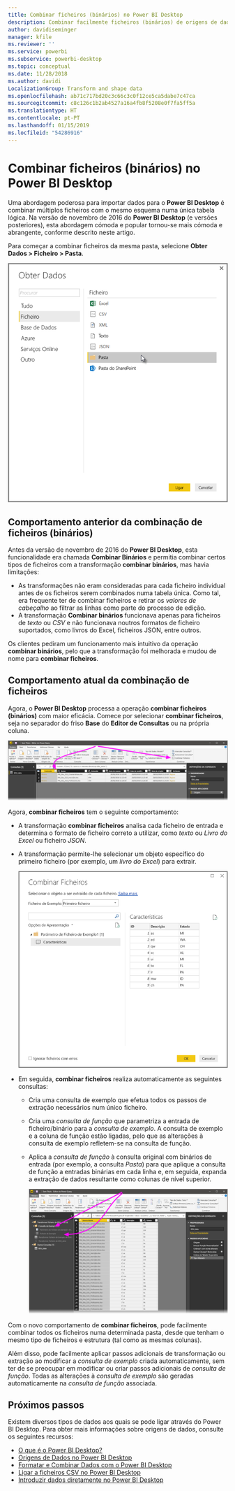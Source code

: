 ```yaml
---
title: Combinar ficheiros (binários) no Power BI Desktop
description: Combinar facilmente ficheiros (binários) de origens de dados no Power BI Desktop
author: davidiseminger
manager: kfile
ms.reviewer: ''
ms.service: powerbi
ms.subservice: powerbi-desktop
ms.topic: conceptual
ms.date: 11/28/2018
ms.author: davidi
LocalizationGroup: Transform and shape data
ms.openlocfilehash: ab71c717bd20c3c66c3c0f12ce5ca5dabe7c47ca
ms.sourcegitcommit: c8c126c1b2ab4527a16a4fb8f5208e0f7fa5ff5a
ms.translationtype: HT
ms.contentlocale: pt-PT
ms.lasthandoff: 01/15/2019
ms.locfileid: "54286916"
---
```

# <a name="combine-files-binaries-in-power-bi-desktop"></a>Combinar ficheiros (binários) no Power BI Desktop
Uma abordagem poderosa para importar dados para o **Power BI Desktop** é combinar múltiplos ficheiros com o mesmo esquema numa única tabela lógica. Na versão de novembro de 2016 do **Power BI Desktop** (e versões posteriores), esta abordagem cómoda e popular tornou-se mais cómoda e abrangente, conforme descrito neste artigo.

Para começar a combinar ficheiros da mesma pasta, selecione **Obter Dados > Ficheiro > Pasta**.

![](media/desktop-combine-binaries/combine-binaries_1.png)

## <a name="previous-combine-files-binaries-behavior"></a>Comportamento anterior da combinação de ficheiros (binários)
Antes da versão de novembro de 2016 do **Power BI Desktop**, esta funcionalidade era chamada **Combinar Binários** e permitia combinar certos tipos de ficheiros com a transformação **combinar binários**, mas havia limitações:

* As transformações não eram consideradas para cada ficheiro individual antes de os ficheiros serem combinados numa tabela única. Como tal, era frequente ter de combinar ficheiros e retirar os *valores de cabeçalho* ao filtrar as linhas como parte do processo de edição.
* A transformação **Combinar binários** funcionava apenas para ficheiros de *texto* ou *CSV* e não funcionava noutros formatos de ficheiro suportados, como livros do Excel, ficheiros JSON, entre outros.

Os clientes pediram um funcionamento mais intuitivo da operação **combinar binários**, pelo que a transformação foi melhorada e mudou de nome para **combinar ficheiros**.

## <a name="current-combine-files-behavior"></a>Comportamento atual da combinação de ficheiros
Agora, o **Power BI Desktop** processa a operação **combinar ficheiros (binários)** com maior eficácia. Comece por selecionar **combinar ficheiros**, seja no separador do friso **Base** do **Editor de Consultas** ou na própria coluna.

![](media/desktop-combine-binaries/combine-binaries_2a.png)

Agora, **combinar ficheiros** tem o seguinte comportamento:

* A transformação **combinar ficheiros** analisa cada ficheiro de entrada e determina o formato de ficheiro correto a utilizar, como *texto* ou *Livro do Excel* ou ficheiro *JSON*.
* A transformação permite-lhe selecionar um objeto específico do primeiro ficheiro (por exemplo, um *livro do Excel*) para extrair.
  
  ![](media/desktop-combine-binaries/combine-binaries_3.png)
* Em seguida, **combinar ficheiros** realiza automaticamente as seguintes consultas:
  
  * Cria uma consulta de exemplo que efetua todos os passos de extração necessários num único ficheiro.
  * Cria uma *consulta de função* que parametriza a entrada de ficheiro/binário para a *consulta de exemplo*. A consulta de exemplo e a coluna de função estão ligadas, pelo que as alterações à consulta de exemplo refletem-se na consulta de função.
  * Aplica a *consulta de função* à consulta original com binários de entrada (por exemplo, a consulta *Pasta*) para que aplique a consulta de função a entradas binárias em cada linha e, em seguida, expanda a extração de dados resultante como colunas de nível superior.
    
    ![](media/desktop-combine-binaries/combine-binaries_4.png)

Com o novo comportamento de **combinar ficheiros**, pode facilmente combinar todos os ficheiros numa determinada pasta, desde que tenham o mesmo tipo de ficheiros e estrutura (tal como as mesmas colunas).

Além disso, pode facilmente aplicar passos adicionais de transformação ou extração ao modificar a *consulta de exemplo* criada automaticamente, sem ter de se preocupar em modificar ou criar passos adicionais de *consulta de função*. Todas as alterações à *consulta de exemplo* são geradas automaticamente na *consulta de função* associada.

## <a name="next-steps"></a>Próximos passos
Existem diversos tipos de dados aos quais se pode ligar através do Power BI Desktop. Para obter mais informações sobre origens de dados, consulte os seguintes recursos:

* [O que é o Power BI Desktop?](desktop-what-is-desktop.md)
* [Origens de Dados no Power BI Desktop](desktop-data-sources.md)
* [Formatar e Combinar Dados com o Power BI Desktop](desktop-shape-and-combine-data.md)
* [Ligar a ficheiros CSV no Power BI Desktop](desktop-connect-csv.md)   
* [Introduzir dados diretamente no Power BI Desktop](desktop-enter-data-directly-into-desktop.md)   

